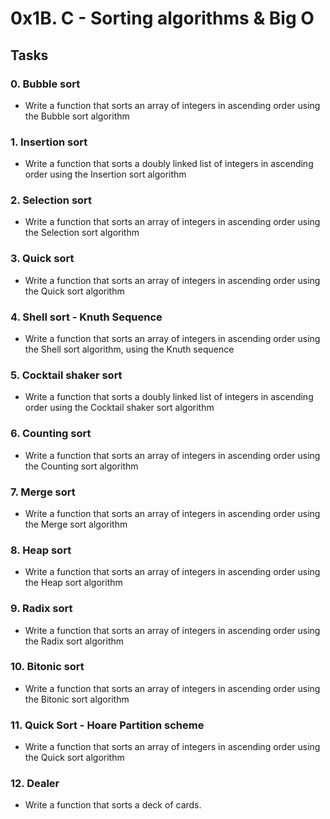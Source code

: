 # 0x1B. C - Sorting algorithms & Big O

## Tasks
### 0. Bubble sort
- Write a function that sorts an array of integers in ascending order using the Bubble sort algorithm

### 1. Insertion sort
- Write a function that sorts a doubly linked list of integers in ascending order using the Insertion sort algorithm

### 2. Selection sort
- Write a function that sorts an array of integers in ascending order using the Selection sort algorithm

### 3. Quick sort
- Write a function that sorts an array of integers in ascending order using the Quick sort algorithm

### 4. Shell sort - Knuth Sequence
- Write a function that sorts an array of integers in ascending order using the Shell sort algorithm, using the Knuth sequence

### 5. Cocktail shaker sort
- Write a function that sorts a doubly linked list of integers in ascending order using the Cocktail shaker sort algorithm

### 6. Counting sort
- Write a function that sorts an array of integers in ascending order using the Counting sort algorithm

### 7. Merge sort
- Write a function that sorts an array of integers in ascending order using the Merge sort algorithm

### 8. Heap sort
- Write a function that sorts an array of integers in ascending order using the Heap sort algorithm

### 9. Radix sort
- Write a function that sorts an array of integers in ascending order using the Radix sort algorithm

### 10. Bitonic sort
- Write a function that sorts an array of integers in ascending order using the Bitonic sort algorithm

### 11. Quick Sort - Hoare Partition scheme
- Write a function that sorts an array of integers in ascending order using the Quick sort algorithm

### 12. Dealer
- Write a function that sorts a deck of cards.
